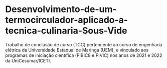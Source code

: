 # Desenvolvimento-de-um-termocirculador-aplicado-a-tecnica-culinaria-Sous-Vide
Trabalho de conclusão de curso (TCC) pertencente ao curso de engenharia elétrica da Universidade Estadual de Maringá (UEM), e vinculado aos programas de iniciação científica (PIBIC8 e PIVIC) nos anos de 2021 e 2022 da UniCesumar/ICETI.
